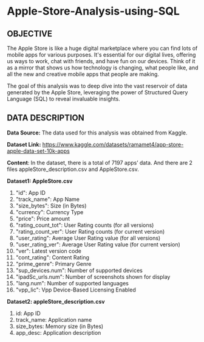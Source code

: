 # Apple-Store-Analysis-using-SQL
**OBJECTIVE**
---
The Apple Store is like a huge digital marketplace where you can find lots of mobile apps for various purposes. It's essential for our digital lives, offering us ways to work, chat with friends, and have fun on our devices. Think of it as a mirror that shows us how technology is changing, what people like, and all the new and creative mobile apps that people are making.

The goal of this analysis was to deep dive into the vast reservoir of data generated by the Apple Store, leveraging the power of Structured Query Language (SQL) to reveal invaluable insights.

**DATA DESCRIPTION**
---
**Data Source:**  The data used for this analysis was obtained from Kaggle.

**Dataset Link:** https://www.kaggle.com/datasets/ramamet4/app-store-apple-data-set-10k-apps

**Content**: In the dataset, there is a total of 7197 apps’ data. And there are 2 files appleStore_description.csv and AppleStore.csv.

**Dataset1: AppleStore.csv**
1.	"id": App ID
2.	"track_name": App Name
3.	"size_bytes": Size (in Bytes)
4.	"currency": Currency Type
5.	"price": Price amount
6.	"rating_count_tot": User Rating counts (for all versions)
7.	"rating_count_ver": User Rating counts (for current version)
8.	"user_rating": Average User Rating value (for all versions)
9.	"user_rating_ver": Average User Rating value (for current version)
10.	"ver": Latest version code
11.	"cont_rating": Content Rating
12.	"prime_genre": Primary Genre
13.	"sup_devices.num": Number of supported devices
14.	"ipadSc_urls.num": Number of screenshots shown for display
15.	"lang.num": Number of supported languages
16.	"vpp_lic": Vpp Device-Based Licensing Enabled

**Dataset2: appleStore_description.csv**
1.	id: App ID
2.	track_name: Application name
3.	size_bytes: Memory size (in Bytes)
4.	app_desc: Application description


